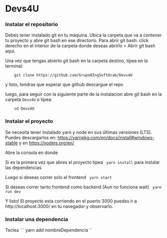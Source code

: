 # Devs4U

### Instalar el repositorio

Debes tener instalado git en tu máquina.
Ubica la carpeta que va a contener tu proyecto y abre git bash en ese directorio.
Para abrir git bash: click derecho en el interior de la carpeta donde deseas abrirlo > Abrir git bash aqui.

Una vez que tengas abierto git bash en la carpeta destino, tipea en la terminal:

```
	git clone https://github.com/Grupo8IngSoftUcab/Devs4U
```

y listo, tendras que esperar que github descargue el repo 

luego, para seguir con la siguiente parte de la instalacion abre git bash en la carpeta `Devs4U`
o tipea:

```
	cd Devs4U
```



### Instalar el proyecto

Se necesita tener instalado yarn y node en sus últimas versiones (LTS).
Puedes descargarlos en: https://yarnpkg.com/en/docs/install#windows-stable
y en https://nodejs.org/en/

Abre la consola en donde

Si es la primera vez que abres el proyecto tipea 
``` yarn install```
para instalar las dependencias

Luego si deseas correr solo el frontend
```	yarn start```

Si deseas correr tanto frontend como backend (Aun no funciona wait)
``` yarn run dev```

Y listo! El proyecto esta corriendo en el puerto 3000
puedes ir a http://localhost:3000/ en tu navegador y observarlo. 


### Instalar una dependencia

Teclea 
``` yarn add nombreDependencia ``

